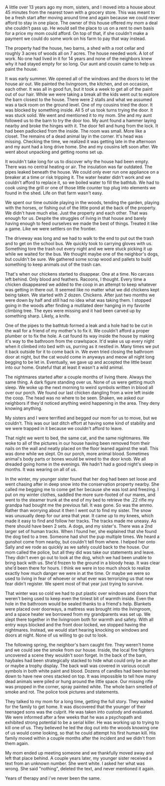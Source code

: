 A little over 13 years ago my mom, sisters, and I moved into a house about 45 minutes from the nearest town with a grocery store. This was meant to be a fresh start after moving around time and again because we could never afford to stay in one place. The owner of this house offered my mom a deal she couldn't pass up. He would sell the place to us on a rent to own basis for a price my mom could afford. On top of that, if she couldn't make a payment we could do some work on his farm to pay that way instead.   
The property had the house, two barns, a shed with a root cellar and roughly 3 acres of woods all on 7 acres. The house needed work. A lot of work. No one had lived in it for 14 years and none of the neighbors knew why it had stayed empty for so long. Our aunt and cousin came to help us paint the house.   
It was early summer. We opened all of the windows and the doors to let the house air out. We painted the livingroom, the kitchen, and on occasion, each other. It was all in good fun, but it took a week to get all of the paint out of our hair. While we were taking a break all the kids went out to explore the barn closest to the house. There were 2 stalls and what we assumed was a tack room on the ground level. One of my cousins tried the door. It was blocked by something inside. All 5 of us took turns trying the door. It was stuck solid. We went and mentioned it to my mom. She and my aunt followed us to the barn to try the door too. My aunt found a hammer laying nearby and broke the hinges with it. The door fell and hung from the lock. It had been padlocked from the inside. The room was small. More like a closet. The remains of a dead animal lay in the corner. It's head was missing. Checking the time, we realized it was getting late in the afternoon and my aunt had a long drive home. She and my cousins left soon after. We went about unpacking and getting rooms set up.   
It wouldn't take long for us to discover why the house had been empty. There was no central heating or air. The insulation was far outdated. The pipes leaked beneath the house. We could only ever run one appliance on a breaker at a time or risk tripping it. The water heater didn't work and we couldn't afford to replace it, so we boiled water to fill the bathtub. We had to cook using the grill or one of those little counter top plug into elements we found in the shed. Life on that farm wasn't easy.   
We spent our time outside playing in the woods, tending the garden, playing with the horses, or fishing out of the little pond at the back of the property. We didn't have much else. Just the property and each other. That was enough for us. Despite the struggles of living in that house and barely having enough to feed ourselves we made the best of things. Treated it like a game. Like we were settlers on the frontier.   
The driveway was long and we had to walk to the end to put out the trash and to get on the school bus. We quickly took to carrying gloves with us. Something tore the trash out every night and we were stuck picking it up while we waited for the bus. We thought maybe one of the neighbor's dogs, but couldn't be sure. We gathered some scrap wood and pallets to build something to keep animals out of the trash can.   
That's when our chickens started to disappear. One at a time. No carcass left behind. Only blood and feathers. Racoons, I thought. Every time a chicken disappeared we added to the coop in an attempt to keep whatever was getting in there out. It seemed like no matter what we did chickens kept being taken. We started with 2 dozen. Chickens. After just two months we were down by half and still had no idea what was taking them. I stopped going in the woods after finding a mutilated deer hanging in my favorite climbing tree. The eyes were missing and it had been carved up by something sharp. Likely, a knife.   
One of the pipes to the bathtub formed a leak and a hole had to be cut in the wall for a friend of my mother's to fix it. We couldn't afford a proper plumber or to fix the hole. A cat found its way inside the house by making it's way to the bathroom from the crawlspace. It'd wake us up every night when it climbed into bed with us, purring as it nestled in. Many times we put it back outside for it to come back in. We even tried closing the bathroom door at night, but the cat would come in anyways and meow all night long begging to be let in. Eventually, we gave up and accepted the little beast into our home. Grateful that at least it wasn't a wild animal.   
The nightmares started after a couple months of living there. Always the same thing. A dark figure standing over us. None of us were getting much sleep. We woke up the next morning to weird symbols written in blood all over our porch. We found our last chicken dangling from a wire left inside the coop. The head was no where to be seen. Shaken, we asked our neighbors if they'd noticed anything weird happening in the area. They deny knowing anything.   
My sisters and I were terrified and begged our mom for us to move, but we couldn't. This was our last ditch effort at having some kind of stability and we were trapped in it because we couldn't afford to leave.  
That night we went to bed, the same cat, and the same nightmares. We woke to all of the pictures in our house having been removed from their nails on the wall and neatly placed on the floor leaned against the wall. This was done while we slept. On our porch, more animal blood. Sometimes animal's body parts or bones would be wired to the door knob. We all dreaded going home in the evenings. We hadn't had a good night's sleep in months. It was wearing on all of us.   
In the winter, my younger sister found that her dog had been set loose and went chasing after in deep snow into the conservation property nearby. She called me begging me to come get her because she was lost and freezing. I put on my winter clothes, saddled the more sure-footed of our mares, and went to the steamer trunk at the end of my bed to retrieve the .22 rifle my grandpa had bought me the previous fall. It was gone. So was the ammo. Rather than worrying about it then I went out to find my sister. The snow was unusually deep for our area that year. It came up to my knees, which made it easy to find and follow her tracks. The tracks made me uneasy. As there should have been 2 sets. A dogs, and my sister's. There was a 2nd larger set of human tracks. When I found her, she explained that she found the dog tied to a tree. Someone had shot the pup multiple times. We heard a gunshot come from nearby, but couldn't tell from where. I helped her onto Sally and we rode as quickly as we safely could back to the house. Our mom called the police, but all they did was take our statements and leave. They didn't even go out to look at the dog, which we had been unable to bring back with us. She'd frozen to the ground in a bloody heap. It was clear she'd been there for hours. I think we were in too much shock to realize exactly how much danger we were in at the time. Or maybe we were so used to living in fear of whoever or what ever was terrorizing us that new fear didn't register. We spent most of that year just trying to survive.   
That winter was so cold we had to put plastic over windows and doors that weren't being used to keep even the tiniest bit of warmth inside. Even the hole in the bathroom would be sealed thanks to a friend's help. Blankets were placed over doorways, a mattress was brought into the livingroom, and a space heater we borrowed from my grandparents was set up. We slept there together in the livingroom both for warmth and safety. With all entry ways blocked and the front door locked, we stopped having the nightmares. Instead, we would start hearing knocking on windows and doors at night. None of us willing to go out to look.   
The following spring, the neighbor's barn caught fire. They weren't home and we could see the smoke from our house. Inside, the local fire fighters uncovered a scene they wouldn't soon forget. In the back of the barn, haybales had been strategically stacked to hide what could only be an alter or maybe a trophy display. The back wall was covered in various occult symbols in both white paint and blood. Dozens of candles had been burned down to have new ones stacked on top. It was impossible to tell how many dead animals were piled or hung around the little space. Our missing rifle was propped in the corner, spray painted white. The whole barn smelled of smoke and rot. The police took pictures and statements.   
They talked to my mom for a long time, getting the full story. They waited for the family to get home. It was discovered that the younger of their teenaged sons was the culprit. He was taken into custody and evaluated. We were informed after a few weeks that he was a psychopath and exhibited strong potential to be a serial killer. He was working up to trying to kill one of us. They believed he led the dog out into the woods knowing one of us would come looking, so that he could attempt his first human kill. His family moved within a couple months after the incident and we didn't from them again.   
My mom ended up meeting someone and we thankfully moved away and left that place behind. A couple years later, my younger sister received a text from an unknown number. She went white. I asked her what was wrong. She said "nothing", deleted the text, and never mentioned it again.  
Years of therapy and i've never been the same. 